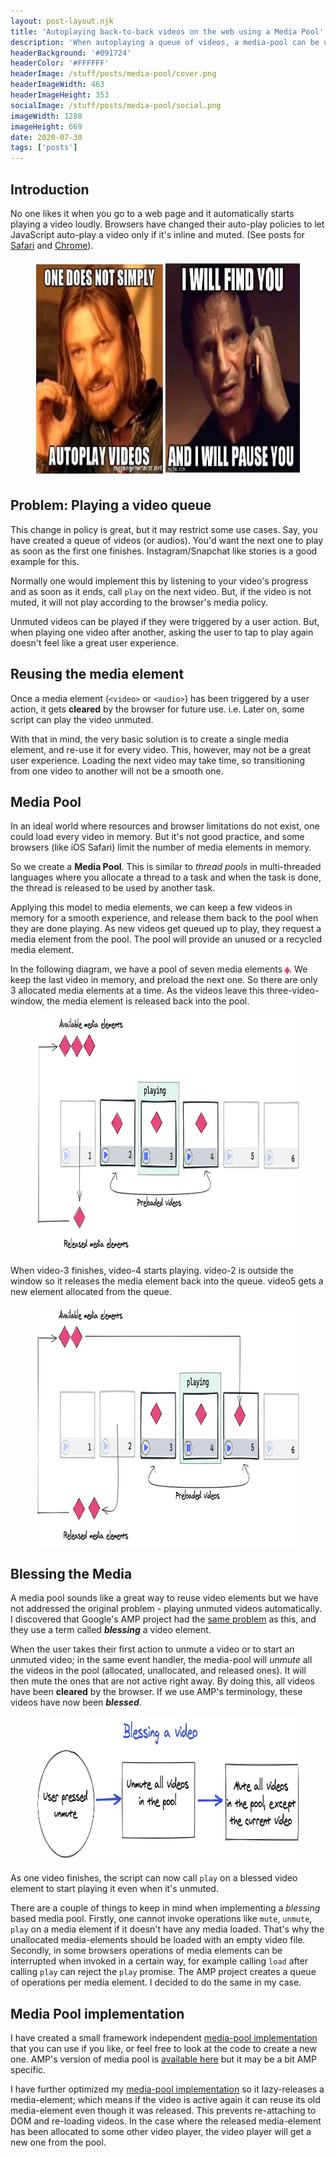 ```yaml
---
layout: post-layout.njk
title: 'Autoplaying back-to-back videos on the web using a Media Pool'
description: 'When autoplaying a queue of videos, a media-pool can be used to overcome browser restrictions related to auto-muting. Reusing video elements is also more performant, especially on mobile devices.'
headerBackground: '#091724'
headerColor: '#FFFFFF'
headerImage: /stuff/posts/media-pool/cover.png
headerImageWidth: 463
headerImageHeight: 353
socialImage: /stuff/posts/media-pool/social.png
imageWidth: 1280
imageHeight: 669
date: 2020-07-30
tags: ['posts']
---
```


## Introduction

No one likes it when you go to a web page and it automatically starts playing a video loudly. Browsers have changed their auto-play policies to let JavaScript auto-play a video only if it's inline and muted. (See posts for [Safari](https://webkit.org/blog/6784/new-video-policies-for-ios/) and [Chrome](https://developers.google.com/web/updates/2017/09/autoplay-policy-changes)).

<figure>
  <img alt="Meme saying: One does not simply autoplay videos, and I will find you and I will pause you" loading="lazy" width="700" height="349" src="/stuff/posts/media-pool/meme.jpg">
</figure>

## Problem: Playing a video queue

This change in policy is great, but it may restrict some use cases. Say, you have created a queue of videos (or audios). You'd want the next one to play as soon as the first one finishes. Instagram/Snapchat like stories is a good example for this. 

Normally one would implement this by listening to your video's progress and as soon as it ends, call `play` on the next video. But, if the video is not muted, it will not play according to the browser's media policy. 

Unmuted videos can be played if they were triggered by a user action. But, when playing one video after another, asking the user to tap to play again doesn't feel like a great user experience.

## Reusing the media element

Once a media element (`<video>` or `<audio>`) has been triggered by a user action, it gets **cleared** by the browser for future use. i.e. Later on, some script can play the video unmuted.

With that in mind, the very basic solution is to create a single media element, and re-use it for every video. This, however, may not be a great user experience. Loading the next video may take time, so transitioning from one video to another will not be a smooth one. 

## Media Pool

In an ideal world where resources and browser limitations do not exist, one could load every video in memory. But it's not good practice, and some browsers (like iOS Safari) limit the number of media elements in memory. 

So we create a **Media Pool**. This is similar to *thread pools* in multi-threaded languages where you allocate a thread to a task and when the task is done, the thread is released to be used by another task. 

Applying this model to media elements, we can keep a few videos in memory for a smooth experience, and release them back to the pool when they are done playing. As new videos get queued up to play, they request a media element from the pool. The pool will provide an unused or a recycled media element. 

In the following diagram, we have a pool of seven media elements <span style="color: #e64980;transform: scale(1.5);display: inline-block;">♦</span>. We keep the last video in memory, and preload the next one. So there are only 3 allocated media elements at a time. As the videos leave this three-video-window, the media element is released back into the pool.

<figure>
  <img alt="Diagram showing 3 allocated media elements in a media pool" loading="lazy" width="800" height="383" src="/stuff/posts/media-pool/pool1.png">
</figure>

When video-3 finishes, video-4 starts playing. video-2 is outside the window so it releases the media element back into the queue. video5 gets a new element allocated from the queue.

<figure>
  <img alt="Diagram showing 3 allocated media elements in a media pool" loading="lazy" width="800" height="384" src="/stuff/posts/media-pool/pool2.png">
</figure>


## Blessing the Media

A media pool sounds like a great way to reuse video elements but we have not addressed the original problem - playing unmuted videos automatically. I discovered that Google's AMP project had the [same problem](https://github.com/ampproject/amphtml/blob/master/extensions/amp-story/1.0/media-pool.md) as this, and they use a term called _**blessing**_ a video element. 

When the user takes their first action to unmute a video or to start an unmuted video; in the same event handler, the media-pool will *unmute* all the videos in the pool (allocated, unallocated, and released ones). It will then mute the ones that are not active right away. By doing this, all videos have been **cleared** by the browser. If we use AMP's terminology, these videos have now been _**blessed**_.

<figure>
  <img alt="How to bless a video" loading="lazy" width="800" height="233" src="/stuff/posts/media-pool/pool3.png">
</figure>

As one video finishes, the script can now call `play` on a blessed video element to start playing it even when it's unmuted. 

There are a couple of things to keep in mind when implementing a *blessing* based media pool. Firstly, one cannot invoke operations like `mute`, `unmute`, `play` on a media element if it doesn't have any media loaded. That's why the unallocated media-elements should be loaded with an empty video file. Secondly, in some browsers operations of media elements can be interrupted when invoked in a certain way, for example calling `load` after calling `play` can reject the `play` promise. The AMP project creates a queue of operations per media element. I decided to do the same in my case. 

## Media Pool implementation

I have created a small framework independent [media-pool implementation](https://github.com/pshihn/media-pool) that you can use if you like, or feel free to look at the code to create a new one. AMP's version of media pool is [available here](https://github.com/ampproject/amphtml/blob/master/extensions/amp-story/1.0/media-pool.js) but it may be a bit AMP specific. 

I have further optimized my [media-pool implementation](https://github.com/pshihn/media-pool) so it lazy-releases a media-element; which means if the video is active again it can reuse its old media-element even though it was released. This prevents re-attaching to DOM and re-loading videos. In the case where the released media-element has been allocated to some other video player, the video player will get a new one from the pool. 